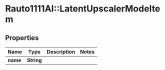 # Rauto1111AI::LatentUpscalerModeItem

## Properties
Name | Type | Description | Notes
------------ | ------------- | ------------- | -------------
**name** | **String** |  | 


